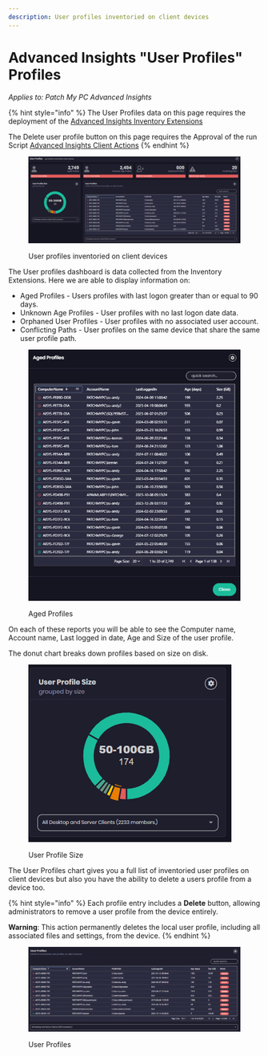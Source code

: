```yaml
---
description: User profiles inventoried on client devices
---
```


# Advanced Insights "User Profiles" Profiles

_Applies to: Patch My PC Advanced Insights_

{% hint style="info" %}
The User Profiles data on this page requires the deployment of the  [Advanced Insights Inventory Extensions](../../advanced-insights-inventory-extensions/)

The Delete user profile button on this page requires the Approval of the run Script [Advanced Insights Client Actions](../../advanced-insights-inventory-extensions/insights-custom-client-actions.md#script-approval)
{% endhint %}

<figure><img src="../../../_images/gitbook/image%20%282171%29.png" alt=""><figcaption><p>User profiles inventoried on client devices</p></figcaption></figure>

The User profiles dashboard is data collected from the Inventory Extensions.  Here we are able to display information on:

* Aged Profiles - Users profiles with last logon greater than or equal to 90 days.
* Unknown Age Profiles - User profiles with no last logon date data.
* Orphaned User Profiles - User profiles with no associated user account.
* Conflicting Paths - User profiles on the same device that share the same user profile path.

<figure><img src="../../../_images/gitbook/image%20%282174%29.png" alt=""><figcaption><p>Aged Profiles</p></figcaption></figure>

On each of these reports you will be able to see the Computer name, Account name, Last logged in date, Age and Size of the user profile.

The donut chart breaks down profiles based on size on disk.

<figure><img src="../../../_images/gitbook/image%20%282173%29.png" alt=""><figcaption><p>User Profile Size</p></figcaption></figure>

The User Profiles chart gives you a full list of inventoried user profiles on client devices but also you have the ability to delete a users profile from a device too.

{% hint style="info" %}
Each profile entry includes a **Delete** button, allowing administrators to remove a user profile from the device entirely.&#x20;

**Warning**: This action permanently deletes the local user profile, including all associated files and settings, from the device.
{% endhint %}

<figure><img src="../../../_images/gitbook/image%20%282176%29.png" alt=""><figcaption><p>User Profiles</p></figcaption></figure>
